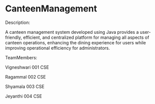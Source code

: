 # CanteenManagement
Description:
       
A canteen management system developed using Java provides a user-friendly, efficient, and centralized platform for managing all aspects of canteen operations, enhancing the dining experience for users while improving operational efficiency for administrators.

TeamMembers:

Vigneshwari 001 CSE

Ragammal 002 CSE


Shyamala 003 CSE

Jeyanthi 004 CSE